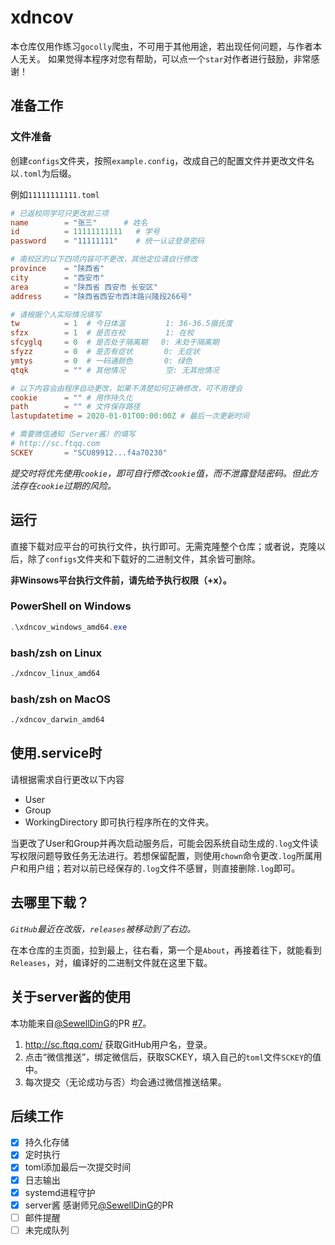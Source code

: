 # xdncov
本仓库仅用作练习`gocolly`爬虫，不可用于其他用途，若出现任何问题，与作者本人无关。
如果觉得本程序对您有帮助，可以点一个`star`对作者进行鼓励，非常感谢！

## 准备工作

### 文件准备

创建`configs`文件夹，按照`example.config`，改成自己的配置文件并更改文件名以`.toml`为后缀。

例如`11111111111.toml`

```toml
# 已返校同学可只更改前三项
name     	= "张三"	    # 姓名
id       	= 11111111111   # 学号
password 	= "11111111"    # 统一认证登录密码

# 南校区的以下四项内容可不更改，其他定位请自行修改
province    = "陕西省"
city        = "西安市"
area        = "陕西省 西安市 长安区"
address     = "陕西省西安市西沣路兴隆段266号"

# 请根据个人实际情况填写
tw          = 1  # 今日体温         1: 36-36.5摄氏度
sfzx        = 1  # 是否在校         1: 在校
sfcyglq     = 0  # 是否处于隔离期   0: 未处于隔离期
sfyzz       = 0  # 是否有症状       0: 无症状
ymtys       = 0  # 一码通颜色       0: 绿色
qtqk        = "" # 其他情况         空: 无其他情况

# 以下内容会由程序自动更改，如果不清楚如何正确修改，可不用理会
cookie   	= "" # 用作持久化
path     	= "" # 文件保存路径
lastupdatetime = 2020-01-01T00:00:00Z # 最后一次更新时间

# 需要微信通知（Server酱）的填写
# http://sc.ftqq.com
SCKEY       = "SCU89912...f4a70230"
```

*提交时将优先使用`cookie`，即可自行修改`cookie`值，而不泄露登陆密码。但此方法存在`cookie`过期的风险。*

## 运行

直接下载对应平台的可执行文件，执行即可。无需克隆整个仓库；或者说，克隆以后，除了`configs`文件夹和下载好的二进制文件，其余皆可删除。

**非Winsows平台执行文件前，请先给予执行权限（+x）。**

### PowerShell on Windows

```powershell
.\xdncov_windows_amd64.exe
```

### bash/zsh on Linux

```bash
./xdncov_linux_amd64
```

### bash/zsh on MacOS

```bash
./xdncov_darwin_amd64
```

## 使用.service时

请根据需求自行更改以下内容

- User
- Group
- WorkingDirectory  即可执行程序所在的文件夹。

当更改了User和Group并再次启动服务后，可能会因系统自动生成的`.log`文件读写权限问题导致任务无法进行。若想保留配置，则使用`chown`命令更改`.log`所属用户和用户组；若对以前已经保存的`.log`文件不感冒，则直接删除`.log`即可。

## 去哪里下载？

*`GitHub`最近在改版，`releases`被移动到了右边。*

在本仓库的主页面，拉到最上，往右看，第一个是`About`，再接着往下，就能看到`Releases`，对，编译好的二进制文件就在这里下载。

## 关于server酱的使用

本功能来自[@SewellDinG](https://github.com/SewellDinG)的PR [#7](https://github.com/littleghost2016/xdncov/pull/7)。

1. http://sc.ftqq.com/ 获取GitHub用户名，登录。
2. 点击“微信推送”，绑定微信后，获取SCKEY，填入自己的`toml`文件`SCKEY`的值中。
3. 每次提交（无论成功与否）均会通过微信推送结果。

## 后续工作

- [x] 持久化存储
- [x] 定时执行
- [x] toml添加最后一次提交时间
- [x] 日志输出
- [x] systemd进程守护
- [x] server酱  感谢师兄[@SewellDinG](https://github.com/SewellDinG)的PR
- [ ] 邮件提醒
- [ ] 未完成队列
